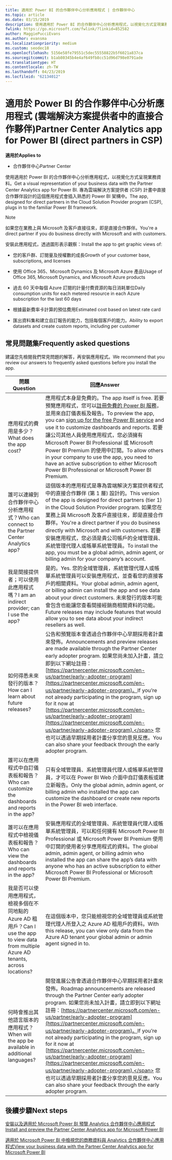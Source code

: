 ```yaml
---
title: 適用於 Power BI 的合作夥伴中心分析應用程式 | 合作夥伴中心
ms.topic: article
ms.date: 03/15/2019
description: 使用適用於 Power BI 的合作夥伴中心分析應用程式，以視覺化方式呈現業務資料。
fwlink: https://go.microsoft.com/fwlink/?linkid=852582
author: MaggiePucciEvans
ms.author: evansma
ms.localizationpriority: medium
ms.custom: seodec18
ms.openlocfilehash: 5156e58fe79551c5dec55558822b5f6021a837ca
ms.sourcegitcommit: b1ab80345b4e4af649fb8cc51d96d798e0791ade
ms.translationtype: HT
ms.contentlocale: zh-TW
ms.lasthandoff: 04/23/2019
ms.locfileid: "62134012"
---
```

# <a name="partner-center-analytics-app-for-power-bi-direct-partners-in-csp"></a><span data-ttu-id="3e75d-103">適用於 Power BI 的合作夥伴中心分析應用程式 (雲端解決方案提供者中的直接合作夥伴)</span><span class="sxs-lookup"><span data-stu-id="3e75d-103">Partner Center Analytics app for Power BI (direct partners in CSP)</span></span>

<span data-ttu-id="3e75d-104">**適用於**</span><span class="sxs-lookup"><span data-stu-id="3e75d-104">**Applies to**</span></span>

- <span data-ttu-id="3e75d-105">合作夥伴中心</span><span class="sxs-lookup"><span data-stu-id="3e75d-105">Partner Center</span></span>

<span data-ttu-id="3e75d-106">使用適用於 Power BI 的合作夥伴中心分析應用程式，以視覺化方式呈現業務資料。</span><span class="sxs-lookup"><span data-stu-id="3e75d-106">Get a visual representation of your business data with the Partner Center Analytics app for Power BI.</span></span> <span data-ttu-id="3e75d-107">專為雲端解決方案提供者 (CSP) 計畫中直接合作夥伴設計的這個應用程式會插入熟悉的 Power BI 架構中。</span><span class="sxs-lookup"><span data-stu-id="3e75d-107">The app, designed for direct partners in the Cloud Solution Provider program (CSP), plugs in to the familiar Power BI framework.</span></span> 

> [!NOTE]  
> <span data-ttu-id="3e75d-108">如果您在業務上與 Microsoft 及客戶直接往來，即是直接合作夥伴。</span><span class="sxs-lookup"><span data-stu-id="3e75d-108">You're a direct partner if you do business directly with Microsoft and with customers.</span></span> 

<span data-ttu-id="3e75d-109">安裝此應用程式，透過圖形表示觀察：</span><span class="sxs-lookup"><span data-stu-id="3e75d-109">Install the app to get graphic views of:</span></span> 

-   <span data-ttu-id="3e75d-110">您的客戶群、訂閱量及授權數的成長</span><span class="sxs-lookup"><span data-stu-id="3e75d-110">Growth of your customer base, subscriptions, and licenses</span></span>

-   <span data-ttu-id="3e75d-111">使用 Office 365、Microsoft Dynamics 及 Microsoft Azure 產品</span><span class="sxs-lookup"><span data-stu-id="3e75d-111">Usage of Office 365, Microsoft Dynamics, and Microsoft Azure products</span></span>

-   <span data-ttu-id="3e75d-112">過去 60 天中每個 Azure 訂閱的計量付費資源的每日消耗單位</span><span class="sxs-lookup"><span data-stu-id="3e75d-112">Daily consumption units for each metered resource in each Azure subscription for the last 60 days</span></span>

-   <span data-ttu-id="3e75d-113">根據最新費率卡計算的預估費用</span><span class="sxs-lookup"><span data-stu-id="3e75d-113">Estimated cost based on latest rate card</span></span>

-   <span data-ttu-id="3e75d-114">匯出資料集和建立自訂報告的能力，包括每個客戶的能力。</span><span class="sxs-lookup"><span data-stu-id="3e75d-114">Ability to export datasets and create custom reports, including per customer</span></span>

## <a name="frequently-asked-questions"></a><span data-ttu-id="3e75d-115">常見問題集</span><span class="sxs-lookup"><span data-stu-id="3e75d-115">Frequently asked questions</span></span>

<span data-ttu-id="3e75d-116">建議您先檢閱我們常見問題的解答，再安裝應用程式。</span><span class="sxs-lookup"><span data-stu-id="3e75d-116">We recommend that you review our answers to frequently asked questions before you install the app.</span></span> 

| <span data-ttu-id="3e75d-117">**問題**</span><span class="sxs-lookup"><span data-stu-id="3e75d-117">**Question**</span></span> | <span data-ttu-id="3e75d-118">**回應**</span><span class="sxs-lookup"><span data-stu-id="3e75d-118">**Answer**</span></span> |
| --- | ---------- |
| <span data-ttu-id="3e75d-119">應用程式的費用是多少？</span><span class="sxs-lookup"><span data-stu-id="3e75d-119">What does the app cost?</span></span> | <span data-ttu-id="3e75d-120">應用程式本身是免費的。</span><span class="sxs-lookup"><span data-stu-id="3e75d-120">The app itself is free.</span></span> <span data-ttu-id="3e75d-121">若要預覽應用程式，您可以[註冊免費的 Power BI 服務](https://go.microsoft.com/fwlink/p/?linkid=845347)，並用來自訂儀表板及報告。</span><span class="sxs-lookup"><span data-stu-id="3e75d-121">To preview the app, you can [sign up for the free Power BI service](https://go.microsoft.com/fwlink/p/?linkid=845347) and use it to customize dashboards and reports.</span></span> <span data-ttu-id="3e75d-122">若要讓公司其他人員使用應用程式，您必須擁有 Microsoft Power BI Professional 或 Microsoft Power BI Premium 的使用中訂閱。</span><span class="sxs-lookup"><span data-stu-id="3e75d-122">To allow others in your company to use the app, you need to have an active subscription to either Microsoft Power BI Professional or Microsoft Power BI Premium.</span></span> |
| <span data-ttu-id="3e75d-123">誰可以連線到合作夥伴中心分析應用程式？</span><span class="sxs-lookup"><span data-stu-id="3e75d-123">Who can connect to the Partner Center Analytics app?</span></span> | <span data-ttu-id="3e75d-124">這個版本的應用程式是專為雲端解決方案提供者程式中的直接合作夥伴 (第 1 層) 設計的。</span><span class="sxs-lookup"><span data-stu-id="3e75d-124">This version of the app is designed for direct partners (tier 1) in the Cloud Solution Provider program.</span></span> <span data-ttu-id="3e75d-125">如果您在業務上與 Microsoft 及客戶直接往來，即是直接合作夥伴。</span><span class="sxs-lookup"><span data-stu-id="3e75d-125">You're a direct partner if you do business directly with Microsoft and with customers.</span></span> <span data-ttu-id="3e75d-126">若要安裝應用程式，您必須是貴公司帳戶的全域管理員、系統管理代理人或帳單系統管理員。</span><span class="sxs-lookup"><span data-stu-id="3e75d-126">To install the app, you must be a global admin, admin agent, or billing admin for your company’s account.</span></span> |
| <span data-ttu-id="3e75d-127">我是間接提供者；可以使用此應用程式嗎？</span><span class="sxs-lookup"><span data-stu-id="3e75d-127">I am an indirect provider; can I use the app?</span></span> | <span data-ttu-id="3e75d-128">是的。</span><span class="sxs-lookup"><span data-stu-id="3e75d-128">Yes.</span></span> <span data-ttu-id="3e75d-129">您的全域管理員，系統管理代理人或帳單系統管理員可以安裝應用程式，並查看您的直接客戶的相關資料。</span><span class="sxs-lookup"><span data-stu-id="3e75d-129">Your global admin, admin agent, or billing admin can install the app and see data about your direct customers.</span></span> <span data-ttu-id="3e75d-130">未來發行的版本可能會包含也能讓您查看間接經銷商相關資料的功能。</span><span class="sxs-lookup"><span data-stu-id="3e75d-130">Future releases may include features that would allow you to see data about your indirect resellers as well.</span></span> |
| <span data-ttu-id="3e75d-131">如何得悉未來發行的版本？</span><span class="sxs-lookup"><span data-stu-id="3e75d-131">How can I learn about future releases?</span></span> | <span data-ttu-id="3e75d-132">公告和預覽版本會透過合作夥伴中心早期採用者計畫來發佈。</span><span class="sxs-lookup"><span data-stu-id="3e75d-132">Announcements and preview releases are made available through the Partner Center early adopter program.</span></span> <span data-ttu-id="3e75d-133">如果您尚未加入計畫，請立即到以下網址註冊：[https://partnercenter.microsoft.com/en-us/partner/early-adopter-program](https://partnercenter.microsoft.com/en-us/partner/early-adopter-program)。</span><span class="sxs-lookup"><span data-stu-id="3e75d-133">If you’re not already participating in the program, sign up for it now at [https://partnercenter.microsoft.com/en-us/partner/early-adopter-program](https://partnercenter.microsoft.com/en-us/partner/early-adopter-program).</span></span> <span data-ttu-id="3e75d-134">您也可以透過早期採用者計畫分享您的意見反應。</span><span class="sxs-lookup"><span data-stu-id="3e75d-134">You can also share your feedback through the early adopter program.</span></span> |
| <span data-ttu-id="3e75d-135">誰可以在應用程式中自訂儀表板和報告？</span><span class="sxs-lookup"><span data-stu-id="3e75d-135">Who can customize the dashboards and reports in the app?</span></span> | <span data-ttu-id="3e75d-136">只有全域管理員、系統管理員代理人或帳單系統管理員，才可以在 Power BI Web 介面中自訂儀表板或建立新報告。</span><span class="sxs-lookup"><span data-stu-id="3e75d-136">Only the global admin, admin agent, or billing admin who installed the app can customize the dashboard or create new reports in the Power BI web interface.</span></span> |
| <span data-ttu-id="3e75d-137">誰可以在應用程式中檢視儀表板和報告？</span><span class="sxs-lookup"><span data-stu-id="3e75d-137">Who can view the dashboards and reports in the app?</span></span> | <span data-ttu-id="3e75d-138">安裝應用程式的全域管理員、系統管理員代理人或帳單系統管理員，可以和任何擁有 Microsoft Power BI Professional 或 Microsoft Power BI Premium 使用中訂閱的使用者分享應用程式的資料。</span><span class="sxs-lookup"><span data-stu-id="3e75d-138">The global admin, admin agent, or billing admin who installed the app can share the app’s data with anyone who has an active subscription to either Microsoft Power BI Professional or Microsoft Power BI Premium.</span></span> |
| <span data-ttu-id="3e75d-139">我是否可以使用應用程式，檢視多個在不同地點的 Azure AD 租用戶？</span><span class="sxs-lookup"><span data-stu-id="3e75d-139">Can I use the app to view data from multiple Azure AD tenants, across locations?</span></span> | <span data-ttu-id="3e75d-140">在這個版本中，您只能檢視您的全域管理員或系統管理代理人所登入之 Azure AD 租用戶的資料。</span><span class="sxs-lookup"><span data-stu-id="3e75d-140">With this release, you can view only data from the Azure AD tenant your global admin or admin agent signed in to.</span></span> | 
| <span data-ttu-id="3e75d-141">何時會推出其他語言版本的應用程式？</span><span class="sxs-lookup"><span data-stu-id="3e75d-141">When will the app be available in additional languages?</span></span> | <span data-ttu-id="3e75d-142">開發進展公告會透過合作夥伴中心早期採用者計畫來發佈。</span><span class="sxs-lookup"><span data-stu-id="3e75d-142">Roadmap announcements are released through the Partner Center early adopter program.</span></span> <span data-ttu-id="3e75d-143">如果您尚未加入計畫，請立即到以下網址註冊：[https://partnercenter.microsoft.com/en-us/partner/early-adopter-program](https://partnercenter.microsoft.com/en-us/partner/early-adopter-program)。</span><span class="sxs-lookup"><span data-stu-id="3e75d-143">If you’re not already participating in the program, sign up for it now at [https://partnercenter.microsoft.com/en-us/partner/early-adopter-program](https://partnercenter.microsoft.com/en-us/partner/early-adopter-program).</span></span> <span data-ttu-id="3e75d-144">您也可以透過早期採用者計畫分享您的意見反應。</span><span class="sxs-lookup"><span data-stu-id="3e75d-144">You can also share your feedback through the early adopter program.</span></span> | 



## <a name="next-steps"></a><span data-ttu-id="3e75d-145">後續步驟</span><span class="sxs-lookup"><span data-stu-id="3e75d-145">Next steps</span></span>

[<span data-ttu-id="3e75d-146">安裝以及適用於 Microsoft Power BI 預覽 Analytics 合作夥伴中心應用程式</span><span class="sxs-lookup"><span data-stu-id="3e75d-146">Install and preview the Partner Center Analytics app for Microsoft Power BI</span></span>](power-bi-app-for-direct-partners-install.md)

[<span data-ttu-id="3e75d-147">適用於 Microsoft Power BI 中檢視您的商務資料與 Analytics 合作夥伴中心應用程式</span><span class="sxs-lookup"><span data-stu-id="3e75d-147">View your business data with the Partner Center Analytics app for Microsoft Power BI</span></span>](power-bi-app-for-direct-partners-use.md)
